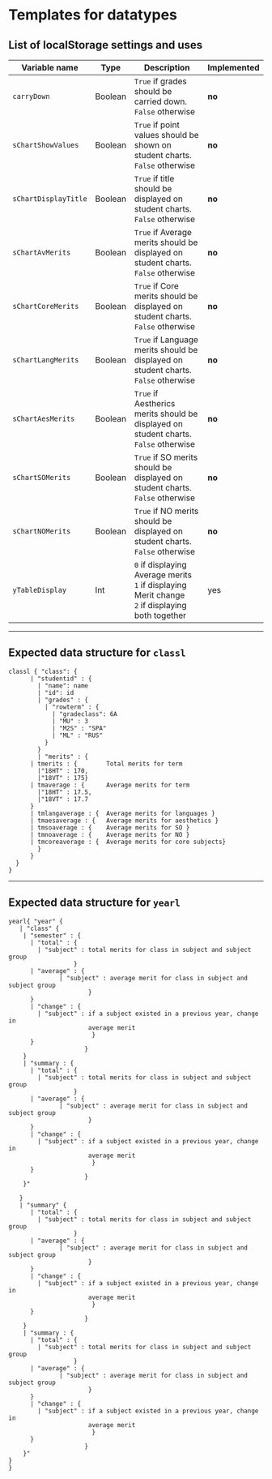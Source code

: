 # Templates for datatypes

## List of localStorage settings and uses

| Variable name | Type| Description | Implemented |
|---- | ---- | ---- | ---- |
| `carryDown` | Boolean | `True` if grades should be carried down. `False` otherwise | **no** |
| `sChartShowValues` | Boolean | `True` if point values should be shown on student charts. `False` otherwise | **no**|
| `sChartDisplayTitle`| Boolean | `True` if title should be displayed on student charts. `False` otherwise | **no** |
| `sChartAvMerits` | Boolean | `True` if Average merits should be displayed on student charts. `False` otherwise | **no**|
| `sChartCoreMerits` | Boolean | `True` if Core merits should be displayed on student charts. `False` otherwise | **no** |
| `sChartLangMerits` | Boolean | `True` if Language merits should be displayed on student charts. `False` otherwise | **no** |
| `sChartAesMerits` | Boolean | `True` if Aestherics merits should be displayed on student charts. `False` otherwise | **no** |
| `sChartSOMerits` | Boolean | `True` if SO merits should be displayed on student charts. `False` otherwise | **no** |
| `sChartNOMerits` | Boolean | `True` if NO merits should be displayed on student charts. `False` otherwise | **no** |
| `yTableDisplay` | Int | `0`  if displaying Average merits<br>`1` if displaying Merit change<br>`2` if displaying both together | yes |
---
## Expected data structure for `classl`
~~~
classl { "class": {
      | "studentid" : {
        | "name": name
        | "id": id
        | "grades" : {
          | "rowterm" : {
            | "gradeclass": 6A
            | "MU" : 3
            | "M2S" : "SPA"
            | "ML" : "RUS"
          }
        }
        | "merits" : {
      | tmerits : {        Total merits for term
        |"18HT" : 170,
        |"18VT" : 175}
      | tmaverage : {      Average merits for term
        |"18HT" : 17.5,
        |"18VT" : 17.7
      }
      | tmlangaverage : {  Average merits for languages }
      | tmaesaverage : {   Average merits for aesthetics }
      | tmsoaverage : {    Average merits for SO }
      | tmnoaverage : {    Average merits for NO }
      | tmcoreaverage : {  Average merits for core subjects}
        }
      }
  }
}
~~~
---
## Expected data structure for `yearl`
~~~
yearl{ "year" {
   | "class" {
    | "semester" : {
      | "total" : {
        | "subject" : total merits for class in subject and subject group
                  }
      | "average" : {
              | "subject" : average merit for class in subject and subject group
                      }
      }
      | "change" : {
        | "subject" : if a subject existed in a previous year, change in
                      average merit
                       }
      }
                     }
    }
    | "summary : {
      | "total" : {
        | "subject" : total merits for class in subject and subject group
                  }
      | "average" : {
              | "subject" : average merit for class in subject and subject group
                      }
      }
      | "change" : {
        | "subject" : if a subject existed in a previous year, change in
                      average merit
                       }
      }
                     }
    }"

   }
   | "summary" {
      | "total" : {
        | "subject" : total merits for class in subject and subject group
                  }
      | "average" : {
              | "subject" : average merit for class in subject and subject group
                      }
      }
      | "change" : {
        | "subject" : if a subject existed in a previous year, change in
                      average merit
                       }
      }
                     }
    }
    | "summary : {
      | "total" : {
        | "subject" : total merits for class in subject and subject group
                  }
      | "average" : {
              | "subject" : average merit for class in subject and subject group
                      }
      }
      | "change" : {
        | "subject" : if a subject existed in a previous year, change in
                      average merit
                       }
      }
                     }
    }"
}
}
~~~